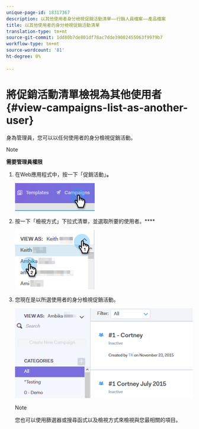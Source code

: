 ```yaml
---
unique-page-id: 18317367
description: 以其他使用者身分檢視促銷活動清單——行銷人員檔案——產品檔案
title: 以其他使用者的身分檢視促銷活動清單
translation-type: tm+mt
source-git-commit: 1dd80b7de801df78ac7dde39002455063f9979b7
workflow-type: tm+mt
source-wordcount: '81'
ht-degree: 0%

---
```



# 將促銷活動清單檢視為其他使用者{#view-campaigns-list-as-another-user}

身為管理員，您可以以任何使用者的身分檢視促銷活動。

>[!NOTE]
>
>**需要管理員權限**

1. 在Web應用程式中，按一下「促銷活動」**。**

   ![](assets/one-5.png)

1. 按一下「檢視方式」下拉式清單，並選取所要的使用者。****

   ![](assets/two-4.png)

1. 您現在是以所選使用者的身分檢視促銷活動。

   ![](assets/three-4.png)

   >[!NOTE]
   >
   >您也可以使用篩選器或搜尋函式以及檢視方式來檢視與您最相關的項目。
